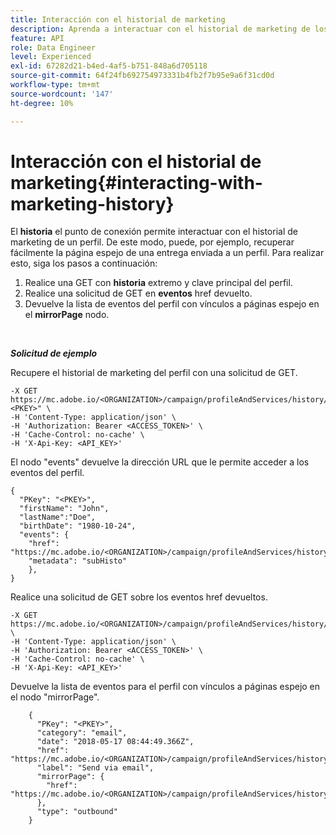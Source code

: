 ```yaml
---
title: Interacción con el historial de marketing
description: Aprenda a interactuar con el historial de marketing de los perfiles
feature: API
role: Data Engineer
level: Experienced
exl-id: 67282d21-b4ed-4af5-b751-848a6d705118
source-git-commit: 64f24fb692754973331b4fb2f7b95e9a6f31cd0d
workflow-type: tm+mt
source-wordcount: '147'
ht-degree: 10%

---
```


# Interacción con el historial de marketing{#interacting-with-marketing-history}

El **historia** el punto de conexión permite interactuar con el historial de marketing de un perfil.
De este modo, puede, por ejemplo, recuperar fácilmente la página espejo de una entrega enviada a un perfil. Para realizar esto, siga los pasos a continuación:

1. Realice una GET con **historia** extremo y clave principal del perfil.
1. Realice una solicitud de GET en **eventos** href devuelto.
1. Devuelve la lista de eventos del perfil con vínculos a páginas espejo en el **mirrorPage** nodo.

<br/>

***Solicitud de ejemplo***

Recupere el historial de marketing del perfil con una solicitud de GET.

```
-X GET https://mc.adobe.io/<ORGANIZATION>/campaign/profileAndServices/history/"<PKEY>" \
-H 'Content-Type: application/json' \
-H 'Authorization: Bearer <ACCESS_TOKEN>' \
-H 'Cache-Control: no-cache' \
-H 'X-Api-Key: <API_KEY>'
```

El nodo &quot;events&quot; devuelve la dirección URL que le permite acceder a los eventos del perfil.

```
{
  "PKey": "<PKEY>",
  "firstName": "John",
  "lastName":"Doe",
  "birthDate": "1980-10-24",
  "events": {
    "href": "https://mc.adobe.io/<ORGANIZATION>/campaign/profileAndServices/history/<PKEY>/events/",
    "metadata": "subHisto"
    },
}
```

Realice una solicitud de GET sobre los eventos href devueltos.

```
-X GET https://mc.adobe.io/<ORGANIZATION>/campaign/profileAndServices/history/<PKEY>/events \
-H 'Content-Type: application/json' \
-H 'Authorization: Bearer <ACCESS_TOKEN>' \
-H 'Cache-Control: no-cache' \
-H 'X-Api-Key: <API_KEY>'
```

Devuelve la lista de eventos para el perfil con vínculos a páginas espejo en el nodo &quot;mirrorPage&quot;.

```
    {
      "PKey": "<PKEY>",
      "category": "email",
      "date": "2018-05-17 08:44:49.366Z",
      "href": "https://mc.adobe.io/<ORGANIZATION>/campaign/profileAndServices/history/<PKEY>/events/<PKEY>",
      "label": "Send via email",
      "mirrorPage": {
        "href": "https://mc.adobe.io/<ORGANIZATION>/campaign/profileAndServices/history/<PKEY>/events/<PKEY>/mirrorPage/"
      },
      "type": "outbound"
    }
```

